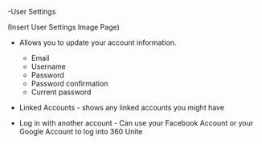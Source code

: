 -User Settings

(Insert User Settings Image Page)

* Allows you to update your account information.
     * Email
     * Username
     * Password
     * Password confirmation
     * Current password

* Linked Accounts - shows any linked accounts you might have

* Log in with another account - Can use your Facebook Account or your Google Account to log into 360 Unite


